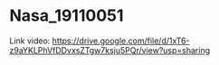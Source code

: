 # Nasa_19110051
Link video: https://drive.google.com/file/d/1xT6-z9aYKLPhVfDDvxsZTgw7ksju5PQr/view?usp=sharing

